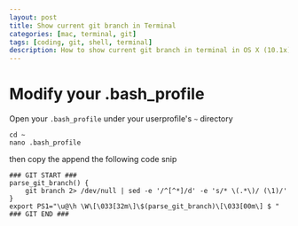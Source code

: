 ```yaml
---
layout: post
title: Show current git branch in Terminal
categories: [mac, terminal, git]
tags: [coding, git, shell, terminal]
description: How to show current git branch in terminal in OS X (10.1x)
---
```


# Modify your .bash_profile

Open your `.bash_profile` under your userprofile's `~` directory

``` shell
cd ~
nano .bash_profile
```

then copy the append the following code snip

```shell
### GIT START ###
parse_git_branch() {
    git branch 2> /dev/null | sed -e '/^[^*]/d' -e 's/* \(.*\)/ (\1)/'
}
export PS1="\u@\h \W\[\033[32m\]\$(parse_git_branch)\[\033[00m\] $ "
### GIT END ###
```
